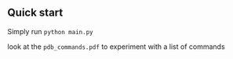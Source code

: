 ## Quick start
Simply run `python main.py`

look at the `pdb_commands.pdf` to experiment with a list of commands